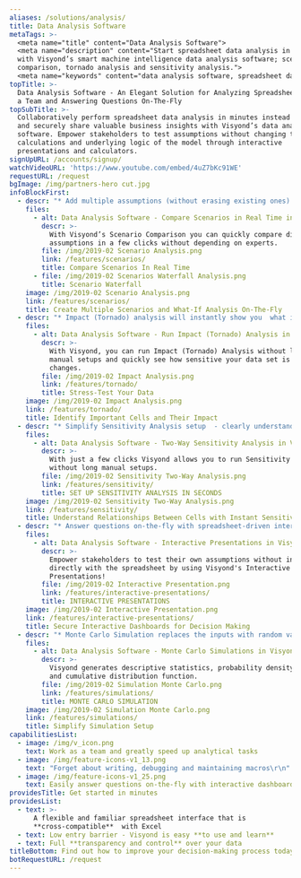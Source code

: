 ```yaml
---
aliases: /solutions/analysis/
title: Data Analysis Software
metaTags: >-
  <meta name="title" content="Data Analysis Software">
  <meta name="description" content="Start spreadsheet data analysis in minutes
  with Visyond’s smart machine intelligence data analysis software; scenario
  comparison, tornado analysis and sensitivity analysis.">
  <meta name="keywords" content="data analysis software, spreadsheet data analysis, spreadsheet analysis software">
topTitle: >-
  Data Analysis Software - An Elegant Solution for Analyzing Spreadsheet Data as
  a Team and Answering Questions On-The-Fly
topSubTitle: >-
  Collaboratively perform spreadsheet data analysis in minutes instead of days
  and securely share valuable business insights with Visyond’s data analysis
  software. Empower stakeholders to test assumptions without changing the
  calculations and underlying logic of the model through interactive
  presentations and calculators.
signUpURL: /accounts/signup/
watchVideoURL: 'https://www.youtube.com/embed/4uZ7bKc91WE'
requestURL: /request
bgImage: /img/partners-hero cut.jpg
infoBlockFirst:
  - descr: "* Add multiple assumptions (without erasing existing ones) to any cell and combine them into scenarios\r\n* Create as many scenarios as you like without the chaos of multiple files and model versions\r\n* Visualize and compare all the scenarios with in real time\r\n* Retrieve supporting documents instantaneously from inside the cell\r\n"
    files:
      - alt: Data Analysis Software - Compare Scenarios in Real Time in Visyond
        descr: >-
          With Visyond’s Scenario Comparison you can quickly compare different
          assumptions in a few clicks without depending on experts.
        file: /img/2019-02 Scenario Analysis.png
        link: /features/scenarios/
        title: Compare Scenarios In Real Time
      - file: /img/2019-02 Scenarios Waterfall Analysis.png
        title: Scenario Waterfall
    image: /img/2019-02 Scenario Analysis.png
    link: /features/scenarios/
    title: Create Multiple Scenarios and What-If Analysis On-The-Fly
  - descr: "* Impact (Tornado) analysis will instantly show you  what inputs have the greatest impact on outputs and how they interact with one another \r\n* Answer difficult questions, easily - such as “by what percentage does the output changes when the drives, on by one, change by x%?”\r\n* Simplify and streamline your models by identifying variables with no significant impact\r\n"
    files:
      - alt: Data Analysis Software - Run Impact (Tornado) Analysis in Visyond
        descr: >-
          With Visyond, you can run Impact (Tornado) Analysis without long
          manual setups and quickly see how sensitive your data set is to
          changes.
        file: /img/2019-02 Impact Analysis.png
        link: /features/tornado/
        title: Stress-Test Your Data
    image: /img/2019-02 Impact Analysis.png
    link: /features/tornado/
    title: Identify Important Cells and Their Impact
  - descr: "* Simplify Sensitivity Analysis setup  - clearly understand the relationships between input and output variables in your spreadsheets\r\n* Instantly identify to what degree variables impacts the outcome, how different indicators interact & affect each other, and uncover errors in your models\r\n"
    files:
      - alt: Data Analysis Software - Two-Way Sensitivity Analysis in Visyond
        descr: >-
          With just a few clicks Visyond allows you to run Sensitivity analysis
          without long manual setups.
        file: /img/2019-02 Sensitivity Two-Way Analysis.png
        link: /features/sensitivity/
        title: SET UP SENSITIVITY ANALYSIS IN SECONDS
    image: /img/2019-02 Sensitivity Two-Way Analysis.png
    link: /features/sensitivity/
    title: Understand Relationships Between Cells with Instant Sensitivity Analysis
  - descr: "* Answer questions on-the-fly with spreadsheet-driven interactive dashboards and presentations linked directly into your spreadsheets. \r\n* Use customizable input fields that update visualizations in real time  without compromising or changing the calculations and underlying logic of the model\r\n* The dashboards and slides can be securely shared with other people without exposing confidential information\r\n"
    files:
      - alt: Data Analysis Software - Interactive Presentations in Visyond
        descr: >-
          Empower stakeholders to test their own assumptions without interacting
          directly with the spreadsheet by using Visyond's Interactive
          Presentations!
        file: /img/2019-02 Interactive Presentation.png
        link: /features/interactive-presentations/
        title: INTERACTIVE PRESENTATIONS
    image: /img/2019-02 Interactive Presentation.png
    link: /features/interactive-presentations/
    title: Secure Interactive Dashboards for Decision Making
  - descr: "* Monte Carlo Simulation replaces the inputs with random variables in a specified range and shows how it affects the output\r\n* Instantly generate descriptive statistics, probability density function and cumulative distribution function\r\n* Manage uncertainty & risk and make forecasts quickly\r\n* Easily identify what probability distribution is more appropriate for your data\r\n"
    files:
      - alt: Data Analysis Software - Monte Carlo Simulations in Visyond
        descr: >-
          Visyond generates descriptive statistics, probability density function
          and cumulative distribution function.
        file: /img/2019-02 Simulation Monte Carlo.png
        link: /features/simulations/
        title: MONTE CARLO SIMULATION
    image: /img/2019-02 Simulation Monte Carlo.png
    link: /features/simulations/
    title: Simplify Simulation Setup
capabilitiesList:
  - image: /img/v_icon.png
    text: Work as a team and greatly speed up analytical tasks
  - image: /img/feature-icons-v1_13.png
    text: "Forget about writing, debugging and maintaining macros\r\n"
  - image: /img/feature-icons-v1_25.png
    text: Easily answer questions on-the-fly with interactive dashboards
providesTitle: Get started in minutes
providesList:
  - text: >-
      A flexible and familiar spreadsheet interface that is
      **cross-compatible**  with Excel
  - text: Low entry barrier - Visyond is easy **to use and learn**
  - text: Full **transparency and control** over your data
titleBottom: Find out how to improve your decision-making process today
botRequestURL: /request
---
```


